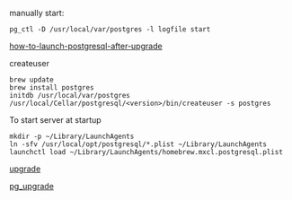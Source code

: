 manually start:
```
pg_ctl -D /usr/local/var/postgres -l logfile start
```


[how-to-launch-postgresql-after-upgrade](https://coderwall.com/p/ti4amw/how-to-launch-postgresql-after-upgrade)


createuser
```
brew update
brew install postgres
initdb /usr/local/var/postgres
/usr/local/Cellar/postgresql/<version>/bin/createuser -s postgres
```

To start server at startup
```
mkdir -p ~/Library/LaunchAgents
ln -sfv /usr/local/opt/postgresql/*.plist ~/Library/LaunchAgents
launchctl load ~/Library/LaunchAgents/homebrew.mxcl.postgresql.plist
```


[upgrade](https://collectiveidea.com/blog/archives/2016/01/08/postgresql95-upgrade-with-homebrew)

[pg_upgrade](https://www.postgresql.org/docs/9.6/static/pgupgrade.html)
